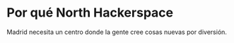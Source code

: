 # Por qué North Hackerspace

Madrid necesita un centro donde la gente cree cosas nuevas por diversión.
